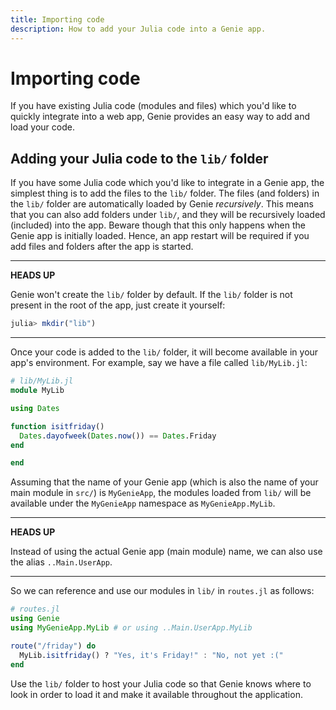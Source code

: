 ```yaml
---
title: Importing code
description: How to add your Julia code into a Genie app.
---
```


# Importing code

If you have existing Julia code (modules and files) which you'd like to quickly integrate into a web app, Genie provides
an easy way to add and load your code.

## Adding your Julia code to the `lib/` folder

If you have some Julia code which you'd like to integrate in a Genie app, the simplest thing is to add the files to the
`lib/` folder. The files (and folders) in the `lib/` folder are automatically loaded by Genie _recursively_. This means
that you can also add folders under `lib/`, and they will be recursively loaded (included) into the app.
Beware though that this only happens when the Genie app is initially loaded. Hence, an app restart will be required if
you add files and folders after the app is started.

---
**HEADS UP**

Genie won't create the `lib/` folder by default. If the `lib/` folder is not present in the root of the app,
just create it yourself:

```julia
julia> mkdir("lib")
```

---

Once your code is added to the `lib/` folder, it will become available in your app's environment. For example, say we
have a file called `lib/MyLib.jl`:

```julia
# lib/MyLib.jl
module MyLib

using Dates

function isitfriday()
  Dates.dayofweek(Dates.now()) == Dates.Friday
end

end
```

Assuming that the name of your Genie app (which is also the name of your main module in `src/`) is `MyGenieApp`, the
modules loaded from `lib/` will be available under the `MyGenieApp` namespace as `MyGenieApp.MyLib`.

---
**HEADS UP**

Instead of using the actual Genie app (main module) name, we can also use the alias `..Main.UserApp`.

---

So we can reference and use our modules in `lib/` in `routes.jl` as follows:

```julia
# routes.jl
using Genie
using MyGenieApp.MyLib # or using ..Main.UserApp.MyLib

route("/friday") do
  MyLib.isitfriday() ? "Yes, it's Friday!" : "No, not yet :("
end
```

Use the `lib/` folder to host your Julia code so that Genie knows where to look in order to load it and make it
available throughout the application.
